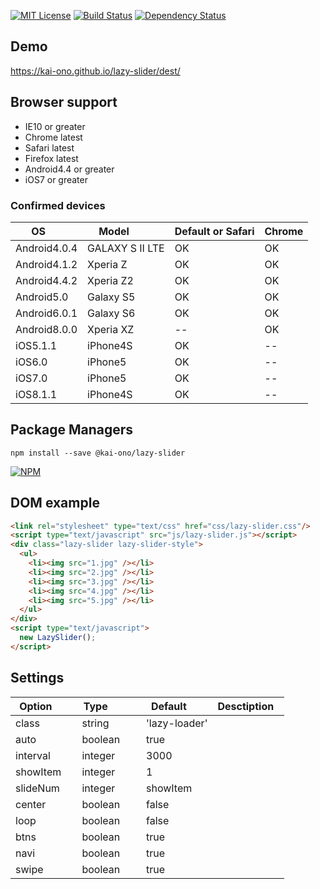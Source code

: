 [![MIT License](http://img.shields.io/badge/license-MIT-blue.svg?style=flat)](LICENSE)
[![Build Status](https://travis-ci.org/kai-ono/lazy-slider.svg?branch=master)](https://travis-ci.org/kai-ono/lazy-slider)
[![Dependency Status](https://beta.gemnasium.com/badges/github.com/kai-ono/lazy-slider.svg)](https://beta.gemnasium.com/projects/github.com/kai-ono/lazy-slider)

## Demo
https://kai-ono.github.io/lazy-slider/dest/

## Browser support
* IE10 or greater
* Chrome latest
* Safari latest
* Firefox latest
* Android4.4 or greater
* iOS7 or greater

### Confirmed devices
| OS           | Model          | Default or Safari | Chrome |
| ------------ | -------------- | ----------------- | ------ |
| Android4.0.4 | GALAXY S Ⅱ LTE | OK                | OK     |
| Android4.1.2 | Xperia Z       | OK                | OK     |
| Android4.4.2 | Xperia Z2      | OK                | OK     |
| Android5.0   | Galaxy S5      | OK                | OK     |
| Android6.0.1 | Galaxy S6      | OK                | OK     |
| Android8.0.0 | Xperia XZ      | --                | OK     |
| iOS5.1.1     | iPhone4S       | OK                | --     |
| iOS6.0       | iPhone5        | OK                | --     |
| iOS7.0       | iPhone5        | OK                | --     |
| iOS8.1.1     | iPhone4S       | OK                | --     |

## Package Managers
```
npm install --save @kai-ono/lazy-slider
```
[![NPM](https://nodei.co/npm/@kai-ono/lazy-slider.png)](https://nodei.co/npm/@kai-ono/lazy-slider/)

## DOM example
```html
<link rel="stylesheet" type="text/css" href="css/lazy-slider.css"/>
<script type="text/javascript" src="js/lazy-slider.js"></script>
<div class="lazy-slider lazy-slider-style">
  <ul>
    <li><img src="1.jpg" /></li>
    <li><img src="2.jpg" /></li>
    <li><img src="3.jpg" /></li>
    <li><img src="4.jpg" /></li>
    <li><img src="5.jpg" /></li>
  </ul>
</div>
<script type="text/javascript">
  new LazySlider();
</script>
```

## Settings
| Option        | Type           | Default       | Desctiption   |
| ------------- | -------------- | ------------- | ------------- |
| class         | string         | 'lazy-loader' |               |
| auto          | boolean        | true          |               |
| interval      | integer        | 3000          |               |
| showItem      | integer        | 1             |               |
| slideNum      | integer        | showItem      |               |
| center        | boolean        | false         |               |
| loop          | boolean        | false         |               |
| btns          | boolean        | true          |               |
| navi          | boolean        | true          |               |
| swipe         | boolean        | true          |               |
